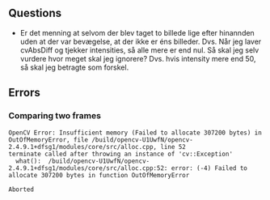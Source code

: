 ## Questions 
- Er det menning at selvom der blev taget to billede lige efter hinannden uden at der var bevægelse, at der ikke er éns billeder.
Dvs. Når jeg laver cvAbsDiff og tjekker intensities, så alle mere er end nul. Så skal jeg selv vurdere hvor meget skal jeg ignorere? 
Dvs. hvis intensity mere end 50, så skal jeg betragte som forskel.  

## Errors
### Comparing two frames
```
OpenCV Error: Insufficient memory (Failed to allocate 307200 bytes) in OutOfMemoryError, file /build/opencv-U1UwfN/opencv-2.4.9.1+dfsg1/modules/core/src/alloc.cpp, line 52
terminate called after throwing an instance of 'cv::Exception'
  what():  /build/opencv-U1UwfN/opencv-2.4.9.1+dfsg1/modules/core/src/alloc.cpp:52: error: (-4) Failed to allocate 307200 bytes in function OutOfMemoryError

Aborted
```
